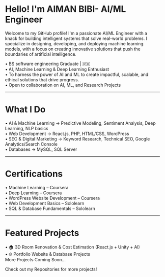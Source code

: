 # Hello! I'm AIMAN BIBI- AI/ML Engineer

Welcome to my GitHub profile! I'm a passionate AI/ML Engineer with a knack for building intelligent systems that solve real-world problems. I specialize in designing, developing, and deploying machine learning models, with a focus on creating innovative solutions that push the boundaries of artificial intelligence.

•	BS software engineering Graduate | 🇵🇰         
•	AI, Machine Learning & Deep Learning Enthusiast       
•	To harness the power of AI and ML to create impactful, scalable, and ethical solutions that drive progress.     
•	Open to collaboration on AI, ML, and Research Projects
________________________________________
# What I Do
•	AI & Machine Learning → Predictive Modeling, Sentiment Analysis, Deep Learning, NLP basics   
•	Web Development → React.js, PHP, HTML/CSS, WordPress        
•	SEO & Digital Marketing → Keyword Research, Technical SEO, Google Analytics/Search Console        
•	Databases → MySQL, SQL Server     
________________________________________
# Certifications
•	Machine Learning – Coursera       
•	Deep Learning – Coursera                   
•	WordPress Website Development – Coursera          
•	Web Development Basics – Sololearn                    
•	SQL & Database Fundamentals – Sololearn   
________________________________________
# Featured Projects
•	🏠 3D Room Renovation & Cost Estimation (React.js + Unity + AI)        
•	🌐 Portfolio Website & Database Projects      
More Projects Coming Soon...                                     

Check out my Repositories for more projects!

